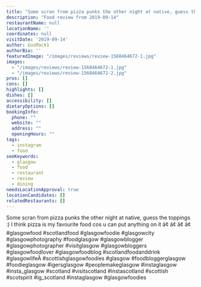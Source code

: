 ```yaml
---
title: "Some scran from pizza punks the other night at native, guess the toppings :) I think pizza is my favourite food cos u can put anything on it â¢"
description: "Food review from 2019-09-14"
restaurantName: null
locationName: ''
coordinates: null
visitDate: '2019-09-14'
author: GusMack1
authorBio: ''
featuredImage: "/images/reviews/review-1568464672-1.jpg"
images:
  - "/images/reviews/review-1568464672-1.jpg"
  - "/images/reviews/review-1568464672-2.jpg"
pros: []
cons: []
highlights: []
dishes: []
accessibility: []
dietaryOptions: []
bookingInfo:
  phone: ""
  website: ""
  address: ""
  openingHours: ""
tags:
  - instagram
  - food
seoKeywords:
  - glasgow
  - food
  - restaurant
  - review
  - dining
needsLocationApproval: true
locationCandidates: []
relatedRestaurants: []
---
```


Some scran from pizza punks the other night at native, guess the toppings :) I think pizza is my favourite food cos u can put anything on it â¢
â¢
â¢
â¢
#glasgowfood #scotlandfood #glasgowfoodie #glasgowcity #glasgowphotography #foodglasgow #glasgowblogger #glasgowphotographer #visitglasgow #glasgowbloggers
#glasgowfoodlover #glasgowfoodblog #scotlandfoodanddrink #glasgowlifeÂ #scottishglasgowfoodies #glasgow #foodbloggerglasgow #foodieglasgow #igersglasgow #peoplemakeglasgow #instaglasgow #insta_glasgow #scotland #visitscotland #instascotland #scottish #scotspirit #ig_scotland #instaglasgow #glasgowfoodies